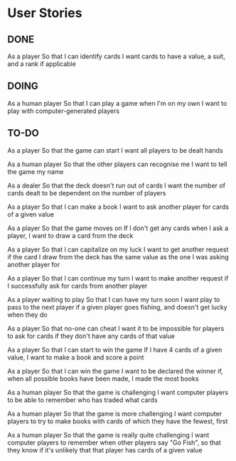 # User Stories

## DONE

As a player
So that I can identify cards
I want cards to have a value, a suit, and a rank if applicable

## DOING

As a human player
So that I can play a game when I'm on my own
I want to play with computer-generated players

## TO-DO

As a player
So that the game can start
I want all players to be dealt hands

As a human player
So that the other players can recognise me
I want to tell the game my name

As a dealer
So that the deck doesn't run out of cards
I want the number of cards dealt to be dependent on the number of players

As a player
So that I can make a book
I want to ask another player for cards of a given value

As a player
So that the game moves on
If I don't get any cards when I ask a player, I want to draw a card from the deck

As a player
So that I can capitalize on my luck
I want to get another request if the card I draw from the deck has the same value as the one I was asking another player for

As a player
So that I can continue my turn
I want to make another request if I successfully ask for cards from another player

As a player waiting to play
So that I can have my turn soon
I want play to pass to the next player if a given player goes fishing, and doesn't get lucky when they do

As a player
So that no-one can cheat
I want it to be impossible for players to ask for cards if they don't have any cards of that value

As a player
So that I can start to win the game
If I have 4 cards of a given value, I want to make a book and score a point

As a player
So that I can win the game
I want to be declared the winner if, when all possible books have been made, I made the most books

As a human player
So that the game is challenging
I want computer players to be able to remember who has traded what cards

As a human player
So that the game is more challenging
I want computer players to try to make books with cards of which they have the fewest, first

As a human player
So that the game is really quite challenging
I want computer players to remember when other players say "Go Fish", so that they know if it's unlikely that that player has cards of a given value
